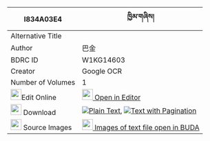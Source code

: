 |I834A03E4|ཁྱིམ་གཞིས། 
| --- | --- 
|Alternative Title |
|Author| 巴金
|BDRC ID | W1KG14603
|Creator | Google OCR
|Number of Volumes| 1
|<img width="25" src="https://img.icons8.com/color/25/000000/edit-property.png">Edit Online| [<img width="25" src="https://avatars.githubusercontent.com/u/45091458?s=200&v=4"> Open in Editor](http://editor.openpecha.org/I834A03E4)
|<img width="25" src="https://img.icons8.com/fluent/48/000000/download-2.png"/>  Download | [![](https://img.icons8.com/color/20/000000/txt.png)Plain Text](https://github.com/Openpecha/I834A03E4/releases/download/v1/khyimshyi_plain_I834A03E4.zip), [![](https://img.icons8.com/color/20/000000/txt.png)Text with Pagination](https://github.com/Openpecha/I834A03E4/releases/download/v1/khyimshyi_pages_I834A03E4.zip)
|<img width="25" src="https://img.icons8.com/plasticine/100/000000/pictures-folder.png"/>  Source Images | [<img width="25" src="https://library.bdrc.io/icons/BUDA-small.svg"> Images of text file open in BUDA](https://library.bdrc.io/show/bdr:W1KG14603)